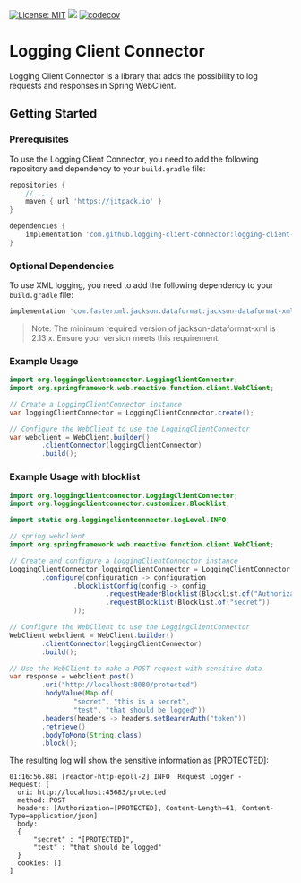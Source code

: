 [![License: MIT](https://img.shields.io/badge/License-MIT-yellow.svg)](https://github.com/logging-client-connector/logging-client-connector/blob/main/LICENSE)
[![](https://jitpack.io/v/logging-client-connector/logging-client-connector.svg)](https://jitpack.io/#logging-client-connector/logging-client-connector)
[![codecov](https://codecov.io/gh/logging-client-connector/logging-client-connector/graph/badge.svg?token=1Y0QWR8XGT)](https://codecov.io/gh/logging-client-connector/logging-client-connector)

# Logging Client Connector

Logging Client Connector is a library that adds the possibility to log requests and responses in Spring WebClient.

## Getting Started

### Prerequisites

To use the Logging Client Connector, you need to add the following repository and dependency to your `build.gradle`
file:

```groovy
repositories {
    // ...    
    maven { url 'https://jitpack.io' }
}

dependencies {
    implementation 'com.github.logging-client-connector:logging-client-connector:1.2.2'
}
```

### Optional Dependencies

To use XML logging, you need to add the following dependency to your `build.gradle` file:

```groovy
implementation 'com.fasterxml.jackson.dataformat:jackson-dataformat-xml:2.17.2'
```

> Note: The minimum required version of jackson-dataformat-xml is 2.13.x. Ensure your version meets this requirement.

### Example Usage

```java
import org.loggingclientconnector.LoggingClientConnector;
import org.springframework.web.reactive.function.client.WebClient;

// Create a LoggingClientConnector instance
var loggingClientConnector = LoggingClientConnector.create();

// Configure the WebClient to use the LoggingClientConnector
var webclient = WebClient.builder()
        .clientConnector(loggingClientConnector)
        .build();
```

### Example Usage with blocklist

```java
import org.loggingclientconnector.LoggingClientConnector;
import org.loggingclientconnector.customizer.Blocklist;

import static org.loggingclientconnector.LogLevel.INFO;

// spring webclient 
import org.springframework.web.reactive.function.client.WebClient;

// Create and configure a LoggingClientConnector instance
LoggingClientConnector loggingClientConnector = LoggingClientConnector.create()
        .configure(configuration -> configuration
                .blocklistConfig(config -> config
                        .requestHeaderBlocklist(Blocklist.of("Authorization"))
                        .requestBlocklist(Blocklist.of("secret"))
                ));

// Configure the WebClient to use the LoggingClientConnector
WebClient webclient = WebClient.builder()
        .clientConnector(loggingClientConnector)
        .build();

// Use the WebClient to make a POST request with sensitive data
var response = webclient.post()
        .uri("http://localhost:8080/protected")
        .bodyValue(Map.of(
                "secret", "this is a secret",
                "test", "that should be logged"))
        .headers(headers -> headers.setBearerAuth("token"))
        .retrieve()
        .bodyToMono(String.class)
        .block();
```

The resulting log will show the sensitive information as [PROTECTED]:

```text
01:16:56.881 [reactor-http-epoll-2] INFO  Request Logger - 
Request: [
  uri: http://localhost:45683/protected
  method: POST
  headers: [Authorization=[PROTECTED], Content-Length=61, Content-Type=application/json]
  body: 
  {
      "secret" : "[PROTECTED]",
      "test" : "that should be logged"
  }
  cookies: []
]
```